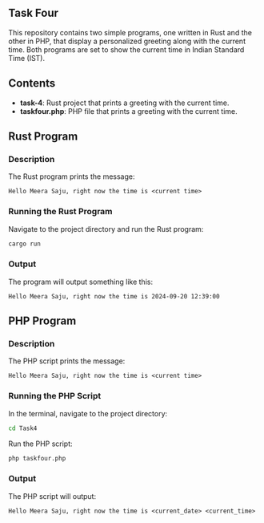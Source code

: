 
## Task Four

This repository contains two simple programs, one written in Rust and the other in PHP, that display a personalized greeting along with the current time. Both programs are set to show the current time in Indian Standard Time (IST).

## Contents
- **task-4**: Rust project that prints a greeting with the current time.
- **taskfour.php**: PHP file that prints a greeting with the current time.

## Rust Program

### Description
The Rust program prints the message:

```
Hello Meera Saju, right now the time is <current time>
```

### Running the Rust Program
Navigate to the project directory and run the Rust program:

```bash
cargo run
```

### Output
The program will output something like this:

```
Hello Meera Saju, right now the time is 2024-09-20 12:39:00
```

## PHP Program

### Description
The PHP script prints the message:

```
Hello Meera Saju, right now the time is <current time>
```

### Running the PHP Script
In the terminal, navigate to the project directory:

```bash
cd Task4
```

Run the PHP script:

```bash
php taskfour.php
```

### Output
The PHP script will output:

```
Hello Meera Saju, right now the time is <current_date> <current_time>
```

